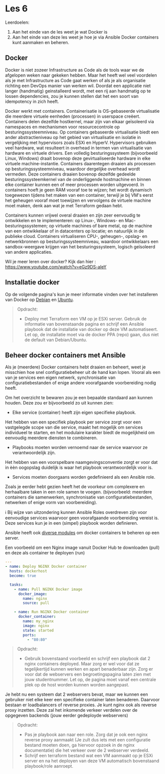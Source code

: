 # Les 6
Leerdoelen:

1. Aan het einde van de les weet je wat Docker is
2. Aan het einde van deze les weet je hoe je via Ansible Docker containers kunt aanmaken en beheren.

## Docker

Docker is niet zozeer Infrastructure as Code als de tools waar we de afgelopen weken naar gekeken hebben. Maar het heeft wel veel voordelen als je met Infrastructure as Code gaat werken of als je als organisatie  richting een DevOps manier van werken wil.
Doordat een applicatie niet langer (handmatig) geinstalleerd wordt, met een rij aan handmatig op te lossen dependencies, zou je kunnen stellen dat het een soort van idempotency in zich heeft. 

Docker werkt met containers. Containerisatie is OS-gebaseerde virtualisatie die meerdere virtuele eenheden (processen) in userspace creëert. Containers delen dezelfde hostkernel, maar zijn van elkaar geïsoleerd via namespaces en mechanismen voor resourcecontrole op besturingssysteemniveau. Op containers gebaseerde virtualisatie biedt een ander abstractieniveau op het gebied van virtualisatie en isolatie in vergelijking met hypervisors zoals ESXi en HyperV. Hypervisors gebruiken veel hardware, wat resulteert in overhead in termen van virtualisatie van hardware en virtuele drivers. Een volledig besturingssysteem (bijvoorbeeld Linux, Windows) draait bovenop deze gevirtualiseerde hardware in elke virtuele machine-instantie.
Containers daarentegen draaien als processen op besturingssysteemniveau, waardoor dergelijke overhead wordt vermeden. Deze containers draaien bovenop dezelfde gedeelde besturingssysteemkernel van de onderliggende hostmachine en binnen elke container kunnen een of meer processen worden uitgevoerd. In containers hoeft je geen RAM vooraf toe te wijzen; het wordt dynamisch toegewezen tijdens het maken van een container, terwijl je bij VM's eerst het geheugen vooraf moet toewijzen en vervolgens de virtuele machine moet maken, denk aan wat je met Terraform gedaan hebt.

Containers kunnen vrijwel overal draaien en zijn zeer eenvoudig te ontwikkelen en te implementeren: op Linux-, Windows- en Mac-besturingssystemen; op virtuele machines of bare metal, op de machine van een ontwikkelaar of in datacenters op locatie; en natuurlijk in de publieke cloud. Containers virtualiseren CPU-, geheugen-, opslag- en netwerkbronnen op besturingssysteemniveau, waardoor ontwikkelaars een sandbox-weergave krijgen van het besturingssysteem, logisch geïsoleerd van andere applicaties.

Wil je meer leren over docker? Kijk dan hier : https://www.youtube.com/watch?v=eGz9DS-aIeY

## Installatie docker
Op de volgende pagina's kun je meer informatie vinden over het installeren van Docker op [Debian](https://docs.docker.com/engine/install/debian/) en [Ubuntu](https://docs.docker.com/engine/install/ubuntu/).

> Opdracht:
> -  Deploy met Terraform een VM op je ESXi server. Gebruik de informatie van bovenstaande pagina en schrijf een Ansible playbook dat de installatie van docker op deze VM automatiseert. Let op, de installatie moet via de docker PPA (repo) gaan, dus niet de default van Debian/Ubuntu.

## Beheer docker containers met Ansible
Als je (meerdere) Docker containers hebt draaien en beheert, weet je misschien hoe snel configuratiebeheer uit de hand kan lopen. Vooral als een van je services een eigen netwerk, synchronisatie van configuratiebestanden of enige andere voorafgaande voorbereiding nodig heeft.

Om het overzicht te bewaren zou je een bepaalde standaard aan kunnen houden. Deze zou er bijvoorbeeld zo uit kunnen zien:


- Elke service (container) heeft zijn eigen specifieke playbook.

Het hebben van een specifiek playbook per service zorgt voor een vastgelegde scope van die service, maakt het mogelijk om services individueel te starten, en het modulaire karakter biedt de mogelijkheid om eenvoudig meerdere diensten te combineren.

- Playbooks moeten worden vernoemd naar de service waarvoor ze verantwoordelijk zijn.

Het hebben van een voorspelbare naamgevingsconventie zorgt er voor dat in èèn oogopslag duidelijk is waar het playbook verantwoordelijk voor is.

- Services moeten doorgaans worden gedefinieerd als een Ansible role.

Zoals je eerder hebt gezien heeft het de voorkeur om complexere en herhaalbare taken in een role samen te voegen. (bijvoorbeeld:  meerdere containers die samenwerken, synchronisatie van configuratiebestanden, netwerken of enige vorm van voorbereiding). 

ℹ️ Bij wijze van uitzondering kunnen Ansible Roles overdreven zijn voor eenvoudige services waarvoor geen voorafgaande voorbereiding vereist is. Deze services kun je in een (simpel) playbook worden definieren.


Ansible heeft ook [diverse modules](https://docs.ansible.com/ansible/latest/collections/community/docker/index.html) om docker containers te beheren op een server.

Een voorbeeld om een Nginx image vanuit Docker Hub te downloaden (pull) en deze als container te deployen (run)
```yaml
---
- name: Deploy NGINX Docker container
  hosts: dockerhost
  become: true

  tasks:
    - name: Pull NGINX Docker image
      docker_image:
        name: nginx
        source: pull

    - name: Run NGINX Docker container
      docker_container:
        name: my_nginx
        image: nginx
        state: started
        ports:
          - "80:80"
```

> Opdracht: 
> - Gebruik bovenstaand voorbeeld en schrijf een playbook dat 2 nginx containers deployed. Maar zorg er wel voor dat ze tegelijkertijd kunnen werken en apart benaderbaar zijn. Zorg er voor dat de webservers een begroetingspagina laten zien met jouw studentnummer. Let op, de pagina moet vanaf een centrale plek op de host worden kunnen worden aangepast.

Je hebt nu een systeem dat 2 webservers bevat, maar we kunnen een gebruiker niet elke keer een specifieke container laten benaderen. Daarvoor bestaan er loadbalancers of reverse proxies. Je kunt nginx ook als reverse proxy inzetten. Deze zal het inkomende verkeer verdelen over de opgegeven backends (jouw eerder gedeployde webservers)

> Opdracht:
> -  Pas je playbook aan naar een role. Zorg dat je ook een nginx reverse proxy aanmaakt (Je zult dus iets met een configuratie bestand moeten doen, ga hiervoor opzoek in de nginx documentatie) die het verkeer over de 2 webserver verdeeld.
> - Schrijf een terraform bestand wat een VM aanmaakt op je ESXi server en na het deployen van deze VM automatisch bovenstaand playbook/role aanroept.
